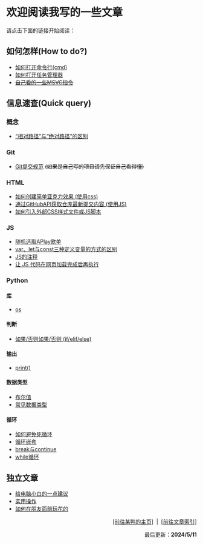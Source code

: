 # 欢迎阅读我写的一些文章
请点击下面的链接开始阅读：

## 如何怎样(How to do?)
- [如何打开命令行(cmd)](https://duckduckstudio.github.io/yazicbs.github.io/Articles/Articles/Articles/如何怎样/如何打开命令提示符.html)
- [如何打开任务管理器](https://duckduckstudio.github.io/yazicbs.github.io/Articles/如何怎样/如何打开任务管理器.html)
- ~~[自己看的一些MSVC指令](https://duckduckstudio.github.io/yazicbs.github.io/Articles/Articles/如何怎样/MSVC部分指令.md)~~
            
## 信息速查(Quick query)
### 概念
- [“相对路径”与“绝对路径”的区别](https://duckduckstudio.github.io/yazicbs.github.io/Articles/Articles/信息速查/概念/“相对路径”与“绝对路径”的区别.md)

### Git
- [Git提交规范](https://duckduckstudio.github.io/yazicbs.github.io/Articles/Articles/信息速查/Git/Git提交规范.md) ~~(如果是自己写的项目请先保证自己看得懂)~~
                           
### HTML
- [如何创建简单亚克力效果 (使用css)](https://duckduckstudio.github.io/yazicbs.github.io/Articles/Articles/信息速查/html/如何创建简单亚克力效果.md)
- [通过GitHubAPI获取仓库最新提交内容 (使用JS)](https://duckduckstudio.github.io/yazicbs.github.io/Articles/Articles/信息速查/html/通过GitHubAPI获取仓库最新提交内容.md)
- [如何引入外部CSS样式文件或JS脚本](https://duckduckstudio.github.io/yazicbs.github.io/Articles/Articles/信息速查/html/如何引入外部css或js.md)

### JS
- [随机选取APlay歌单](https://duckduckstudio.github.io/yazicbs.github.io/Articles/Articles/信息速查/JS/随机歌单.md)
- [var、let与const三种定义变量的方式的区别](https://duckduckstudio.github.io/yazicbs.github.io/Articles/Articles/信息速查/JS/var、let与const.md)
- [JS的注释](https://duckduckstudio.github.io/yazicbs.github.io/Articles/Articles/信息速查/JS/关于注释.md)
- [让 JS 代码在网页加载完成后再执行](https://duckduckstudio.github.io/yazicbs.github.io/Articles/Articles/信息速查/JS/加载完成后再执行.md)

### Python
#### 库
- [os](https://duckduckstudio.github.io/yazicbs.github.io/Articles/Articles/信息速查/Python/库/os模块/index.md)

#### 判断
- [如果/否则如果/否则 (if/elif/else)](https://duckduckstudio.github.io/yazicbs.github.io/Articles/Articles/信息速查/Python/判断/if_elif_else.md)

#### 输出
- [print()](https://duckduckstudio.github.io/yazicbs.github.io/Articles/Articles/信息速查/Python/输出/print().md)

#### 数据类型
- [布尔值](https://duckduckstudio.github.io/yazicbs.github.io/Articles/Articles/信息速查/Python/数据类型/布尔值.md)
- [常见数据类型](https://duckduckstudio.github.io/yazicbs.github.io/Articles/Articles/信息速查/Python/数据类型/数据类型.md)

#### 循环
- [如何避免死循环](https://duckduckstudio.github.io/yazicbs.github.io/Articles/Articles/信息速查/Python/循环/如何避免死循环.md)
- [循环嵌套](https://duckduckstudio.github.io/yazicbs.github.io/Articles/Articles/信息速查/Python/循环/循环嵌套.md)
- [break与continue](https://duckduckstudio.github.io/yazicbs.github.io/Articles/Articles/信息速查/Python/循环/break与continue.md)
- [while循环](https://duckduckstudio.github.io/yazicbs.github.io/Articles/Articles/信息速查/Python/循环/while.md)<!-- 才不是那个 Well -->
## 独立文章
- [给电脑小白的一点建议](https://duckduckstudio.github.io/yazicbs.github.io/Articles/Articles/给电脑小白的一点建议.md)<!-- 小白教小白( -->
- [实用操作](https://duckduckstudio.github.io/yazicbs.github.io/Articles/Articles/实用操作.md)
- [如何在朋友面前玩花的](https://duckduckstudio.github.io/yazicbs.github.io/Articles/Articles/想玩花的可以看这篇.md)

<div style="text-align: right;">
    <a href="https://duckduckstudio.github.io/yazicbs.github.io/" target="_blank">[前往某鸭的主页]</a>
    &nbsp;|&nbsp;
    <a href="https://duckduckstudio.github.io/yazicbs.github.io/Articles/" target="_blank">[前往文章索引]</a>
    <p>最后更新：<strong>2024/5/11</strong></p>
</div>